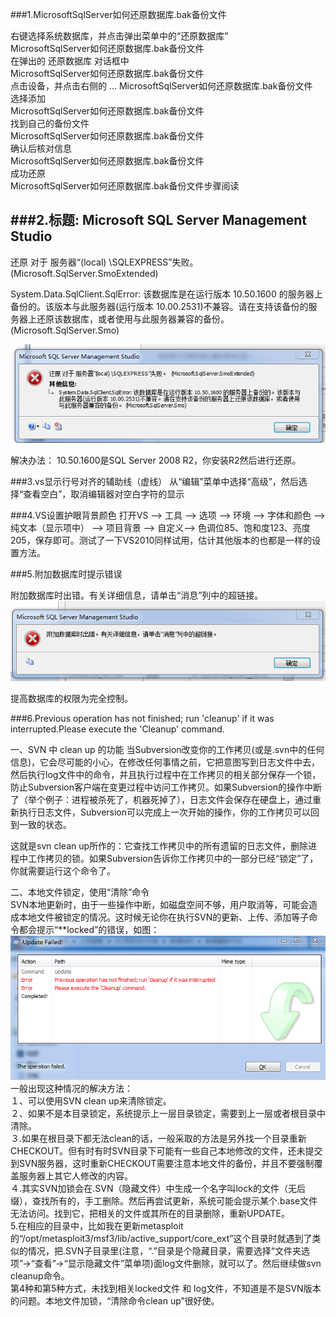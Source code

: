###1.MicrosoftSqlServer如何还原数据库.bak备份文件

右键选择系统数据库，并点击弹出菜单中的“还原数据库”  
MicrosoftSqlServer如何还原数据库.bak备份文件  
在弹出的 还原数据库 对话框中  
MicrosoftSqlServer如何还原数据库.bak备份文件  
 点击设备，并点击右侧的 ...
MicrosoftSqlServer如何还原数据库.bak备份文件  
选择添加  
MicrosoftSqlServer如何还原数据库.bak备份文件  
找到自己的备份文件  
MicrosoftSqlServer如何还原数据库.bak备份文件  
确认后核对信息  
MicrosoftSqlServer如何还原数据库.bak备份文件  
成功还原  
MicrosoftSqlServer如何还原数据库.bak备份文件步骤阅读  


###2.标题: Microsoft SQL Server Management Studio
------------------------------

还原 对于 服务器“(local) \SQLEXPRESS”失败。  (Microsoft.SqlServer.SmoExtended)

System.Data.SqlClient.SqlError: 该数据库是在运行版本 10.50.1600 的服务器上备份的。该版本与此服务器(运行版本 10.00.2531)不兼容。请在支持该备份的服务器上还原该数据库，或者使用与此服务器兼容的备份。 (Microsoft.SqlServer.Smo)

![该版本与此服务器(运行版本 10.00.2531)不兼容](images/20160922123946.png)

解决办法：
10.50.1600是SQL Server 2008 R2，你安装R2然后进行还原。




###3.vs显示行号对齐的辅助线（虚线）
从“编辑”菜单中选择“高级”，然后选择“查看空白”，取消编辑器对空白字符的显示


###4.VS设置护眼背景颜色
打开VS —> 工具 —> 选项 —> 环境 —> 字体和颜色 —> 纯文本（显示项中） —> 项目背景 —> 自定义—> 色调位85、饱和度123、亮度205，保存即可。测试了一下VS2010同样试用，估计其他版本的也都是一样的设置方法。

###5.附加数据库时提示错误

附加数据库时出错。有关详细信息，请单击“消息”列中的超链接。
![附加数据库时出错](images/20160928084220.png)

提高数据库的权限为完全控制。

###6.Previous operation has not finished; run 'cleanup' if it was interrupted.Please execute the 'Cleanup' command.

一、SVN 中 clean up 的功能
当Subversion改变你的工作拷贝(或是.svn中的任何信息)，它会尽可能的小心，在修改任何事情之前，它把意图写到日志文件中去，然后执行log文件中的命令，并且执行过程中在工作拷贝的相关部分保存一个锁，防止Subversion客户端在变更过程中访问工作拷贝。如果Subversion的操作中断了（举个例子：进程被杀死了，机器死掉了），日志文件会保存在硬盘上，通过重新执行日志文件，Subversion可以完成上一次开始的操作，你的工作拷贝可以回到一致的状态。

这就是svn clean up所作的：它查找工作拷贝中的所有遗留的日志文件，删除进程中工作拷贝的锁。如果Subversion告诉你工作拷贝中的一部分已经“锁定”了，你就需要运行这个命令了。

二、本地文件锁定，使用“清除”命令  
SVN本地更新时，由于一些操作中断，如磁盘空间不够，用户取消等，可能会造成本地文件被锁定的情况。这时候无论你在执行SVN的更新、上传、添加等子命令都会提示“**locked”的错误，如图：
![更新文件失败](images/20161012152948.png) 
一般出现这种情况的解决方法：  
１、可以使用SVN clean up来清除锁定。  
２、如果不是本目录锁定，系统提示上一层目录锁定，需要到上一层或者根目录中清除。  
３.如果在根目录下都无法clean的话，一般采取的方法是另外找一个目录重新CHECKOUT。但有时有时SVN目录下可能有一些自己本地修改的文件，还未提交到SVN服务器，这时重新CHECKOUT需要注意本地文件的备份，并且不要强制覆盖服务器上其它人修改的内容。  
４.其实SVN加锁会在.SVN（隐藏文件）中生成一个名字叫lock的文件（无后缀），查找所有的，手工删除。然后再尝试更新，系统可能会提示某个.base文件无法访问。找到它，把相关的文件或其所在的目录删除，重新UPDATE。  
5.在相应的目录中，比如我在更新metasploit的“/opt/metasploit3/msf3/lib/active_support/core_ext”这个目录时就遇到了类似的情况，把.SVN子目录里(注意，“.”目录是个隐藏目录，需要选择“文件夹选项”→“查看”→“显示隐藏文件”菜单项)面log文件删除，就可以了。然后继续做svn cleanup命令。     
第4种和第5种方式，未找到相关locked文件 和 log文件，不知道是不是SVN版本的问题。本地文件加锁，“清除命令clean up”很好使。
